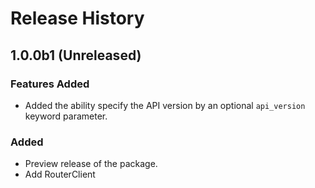 # Release History

## 1.0.0b1 (Unreleased)

### Features Added
- Added the ability specify the API version by an optional `api_version` keyword parameter.

### Added
- Preview release of the package.
- Add RouterClient
